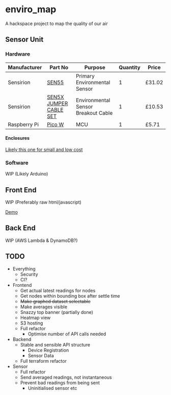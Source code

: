 # enviro_map
A hackspace project to map the quality of our air

## Sensor Unit
### Hardware
| Manufacturer | Part No | Purpose | Quantity | Price |
|--------------|---------|---------|----------|-------|
| Sensirion    | [SEN55](https://www.digikey.co.uk/en/products/detail/sensirion-ag/SEN55-SDN-T/16342756?s=N4IgTCBcDaIM4FMB2BWFIC6BfIA)   | Primary Environmental Sensor | 1 | £31.02 |
| Sensirion    | [SEN5X JUMPER CABLE SET](https://www.digikey.co.uk/en/products/detail/sensirion-ag/SEN5X-JUMPER-6-PIN-JST-GHR-06V-S-CABLE-SET/20507225) | Environmental Sensor Breakout Cable | 1 | £10.53 |
| Raspberry Pi | [Pico W](https://www.digikey.co.uk/en/products/detail/raspberry-pi/SC0918/16608263)  | MCU     | 1 | £5.71 |

#### Enclosures
[Likely this one for small and low cost](https://www.screwfix.com/p/british-general-ip55-weatherproof-outdoor-enclosure-75mm-x-53mm-x-85mm/33991)

### Software
WIP (Likely Arduino)

## Front End
WIP (Preferably raw html/javascript)

[Demo](https://raw.githack.com/cheltenhamhackspace/enviro_map/main/frontend/wip-demo.html)

## Back End
WIP (AWS Lambda & DynamoDB?)

## TODO
- Everything
    - Security
    - CI?
- Frontend
    - Get actual latest readings for nodes
    - Get nodes within bounding box after settle time
    - ~~Make graphed dataset selectable~~
    - Make averages visible
    - Snazzy top banner (partially done)
    - Heatmap view
    - S3 hosting
    - Full refactor
        - Optimise number of API calls needed
- Backend
    - Stable and sensible API structure
        - Device Registration
        - Sensor Data
    - Full terraform refactor
- Sensor
    - Full refactor
    - Send averaged readings, not instantaneous
    - Prevent bad readings from being sent
        - Uninitialised sensor etc